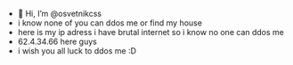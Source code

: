 - 👋 Hi, I’m @osvetnikcss
- i know none of you can ddos me or find my house
- here is my ip adress i have brutal internet so i know no one can ddos me
- 62.4.34.66 here guys
- i wish you all luck to ddos me :D
